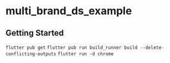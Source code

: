 # multi_brand_ds_example

## Getting Started

`flutter pub get`
`flutter pub run build_runner build --delete-conflicting-outputs`
`flutter run -d chrome`